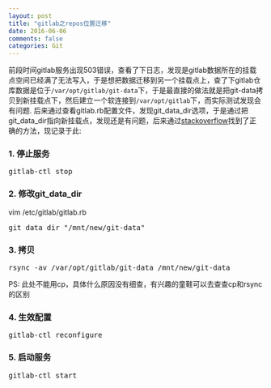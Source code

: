 ```yaml
---
layout: post
title: "gitlab之repos位置迁移"
date: 2016-06-06
comments: false
categories: Git
---
```


前段时间gitlab服务出现503错误，查看了下日志，发现是gitlab数据所在的挂载点空间已经满了无法写入，于是想把数据迁移到另一个挂载点上，查了下gitlab仓库数据是位于`/var/opt/gitlab/git-data`下，于是最直接的做法就是把git-data拷贝到新挂载点下，然后建立一个软连接到`/var/opt/gitlab`下，而实际测试发现会有问题. 后来通过查看gitlab.rb配置文件，发现git_data_dir选项，于是通过把git_data_dir指向新挂载点，发现还是有问题，后来通过[stackoverflow](http://stackoverflow.com/questions/19902417/change-the-data-directory-gitlab-to-store-repos-elsewhere)找到了正确的方法，现记录于此:

### 1. 停止服务
<pre>
gitlab-ctl stop
</pre>

### 2. 修改git_data_dir
vim /etc/gitlab/gitlab.rb
<pre>
git_data_dir "/mnt/new/git-data"
</pre>

### 3. 拷贝
<pre>
rsync -av /var/opt/gitlab/git-data /mnt/new/git-data
</pre>
PS: 此处不能用cp，具体什么原因没有细查，有兴趣的童鞋可以去查查cp和rsync的区别

### 4. 生效配置
<pre>
gitlab-ctl reconfigure
</pre>

### 5. 启动服务
<pre>
gitlab-ctl start
</pre>